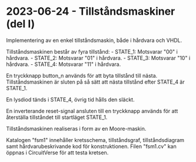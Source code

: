 # 2023-06-24 - Tillståndsmaskiner (del I)
Implementering av en enkel tillståndsmaskin, både i hårdvara och VHDL.

Tillståndsmaskinen består av fyra tillstånd:
    - STATE_1: Motsvarar "00" i hårdvara.
    - STATE_2: Motsvarar "01" i hårdvara.
    - STATE_3: Motsvarar "10" i hårdvara.
    - STATE_4: Motsvarar "11" i hårdvara.

En tryckknapp button_n används för att byta tillstånd till nästa.
Tillståndsmaskinen är sluten på så sätt att nästa tillstånd efter STATE_4 är STATE_1.

En lysdiod tänds i STATE_4, övrig tid hålls den släckt.

En inverterande reset-signal ansluten till en tryckknapp används för att återställa
tillståndet till startläget STATE_1.

Tillståndsmaskinen realiseras i form av en Moore-maskin.

Katalogen "fsm1" innehåller kretsschema, tillståndsgraf, tillståndsdiagram samt hårdvarubeskrivande kod för konstruktionen. Filen "fsm1.cv" kan öppnas i CircuitVerse för att testa kretsen.